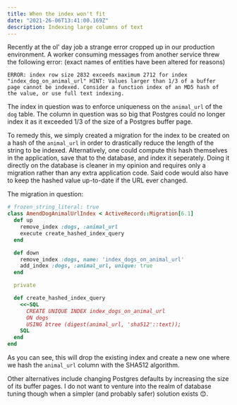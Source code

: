 ```yaml
---
title: When the index won't fit
date: "2021-26-06T13:41:00.169Z"
description: Indexing large columns of text
---
```


Recently at the ol' day job a strange error cropped up in our production environment. A worker consuming messages from another service threw the following error: (exact names of entities have been altered for reasons)

```
ERROR: index row size 2832 exceeds maximum 2712 for index "index_dog_on_animal_url" HINT: Values larger than 1/3 of a buffer page cannot be indexed. Consider a function index of an MD5 hash of the value, or use full text indexing.
```

The index in question was to enforce uniqueness on the `animal_url` of the `dog` table. The column in question was so big that Postgres could no longer index it as it exceeded 1/3 of the size of a Postgres buffer page.

To remedy this, we simply created a migration for the index to be created on a hash of the `animal_url` in order to drastically reduce the length of the string to be indexed. Alternatively, one could compute this hash themselves in the application, save that to the database, and index it seperately. Doing it directly on the database is cleaner in my opinion and requires only a migration rather than any extra application code. Said code would also have to keep the hashed value up-to-date if the URL ever changed.

The migration in question:

```ruby
# frozen_string_literal: true
class AmendDogAnimalUrlIndex < ActiveRecord::Migration[6.1]
  def up
    remove_index :dogs, :animal_url
    execute create_hashed_index_query
  end

  def down
    remove_index :dogs, name: 'index_dogs_on_animal_url'
    add_index :dogs, :animal_url, unique: true
  end

  private

  def create_hashed_index_query
    <<~SQL
      CREATE UNIQUE INDEX index_dogs_on_animal_url
      ON dogs
      USING btree (digest(animal_url, 'sha512'::text));
    SQL
  end
end
```

As you can see, this will drop the existing index and create a new one where we hash the `animal_url` column with the SHA512 algorithm.

Other alternatives include changing Postgres defaults by increasing the size of its buffer pages. I do not want to venture into the realm of database tuning though when a simpler (and probably safer) solution exists 😊.
